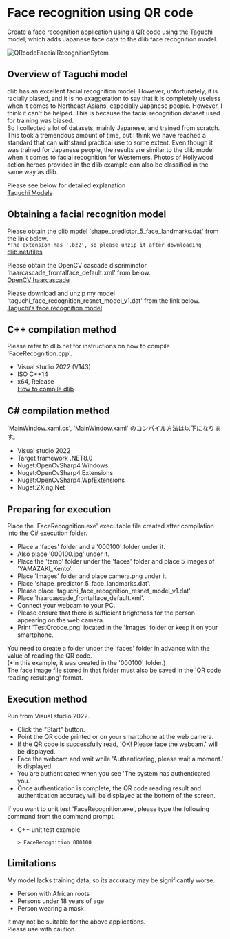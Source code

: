 # Face recognition using QR code
Create a face recognition application using a QR code using the Taguchi model, which adds Japanese face data to the dlib face recognition model.

![QRcodeFaceialRecognitionSytem](https://github.com/TaguchiModels/Face-recognition-using-QR-code/assets/167880914/341ef4ad-91ae-4f8f-a571-f04f01e535b5)

## Overview of Taguchi model  
dlib has an excellent facial recognition model. However, unfortunately, it is racially biased, and it is no exaggeration to say that it is completely useless when it comes to Northeast Asians, especially Japanese people. However, I think it can't be helped. This is because the facial recognition dataset used for training was biased.  
So I collected a lot of datasets, mainly Japanese, and trained from scratch. This took a tremendous amount of time, but I think we have reached a standard that can withstand practical use to some extent. Even though it was trained for Japanese people, the results are similar to the dlib model when it comes to facial recognition for Westerners. Photos of Hollywood action heroes provided in the dlib example can also be classified in the same way as dlib.  

Please see below for detailed explanation  
[Taguchi Models](https://github.com/TaguchiModels/dlibModels/blob/main/README_EN.md)

## Obtaining a facial recognition model  
Please obtain the dlib model 'shape_predictor_5_face_landmarks.dat' from the link below.  
  `*The extension has '.bz2', so please unzip it after downloading`  
[dlib.net/files](http://dlib.net/files/)

Please obtain the OpenCV cascade discriminator 'haarcascade_frontalface_default.xml' from below.  
[OpenCV haarcascade](https://github.com/kipr/opencv/blob/master/data/haarcascades/haarcascade_frontalface_default.xml)

Please download and unzip my model 'taguchi_face_recognition_resnet_model_v1.dat' from the link below.  
[Taguchi's face recognition model](https://drive.google.com/file/d/1uMAZbPHiKOl6sjDgAoORn8g5U4wHQisW/view?usp=sharing)

## C++ compilation method  
Please refer to dlib.net for instructions on how to compile 'FaceRecognition.cpp'.   
* Visual studio 2022  (V143)  
* ISO C++14  
* x64, Release  
[How to compile dlib](http://dlib.net/compile.html)

## C# compilation method  
'MainWindow.xaml.cs', 'MainWindow.xaml' のコンパイル方法は以下になります。  
* Visual studio 2022  
* Target framework .NET8.0  
* Nuget:OpenCvSharp4.Windows  
* Nuget:OpenCvSharp4.Extensions  
* Nuget:OpenCvSharp4.WpfExtensions  
* Nuget:ZXing.Net  

## Preparing for execution  
Place the 'FaceRecognition.exe' executable file created after compilation into the C# execution folder.  
 * Place a 'faces' folder and a '000100' folder under it.
 * Also place '000100.jpg' under it.
 * Place the 'temp' folder under the 'faces' folder and place 5 images of 'YAMAZAKI_Kento'.
 * Place 'Images' folder and place camera.png under it.
 * Place 'shape_predictor_5_face_landmarks.dat'.
 * Please place 'taguchi_face_recognition_resnet_model_v1.dat'.
 * Place 'haarcascade_frontalface_default.xml'.
 * Connect your webcam to your PC.
 * Please ensure that there is sufficient brightness for the person appearing on the web camera.
 * Print 'TestQrcode.png' located in the 'Images' folder or keep it on your smartphone.

You need to create a folder under the 'faces' folder in advance with the value of reading the QR code.  
(*In this example, it was created in the '000100' folder.)  
The face image file stored in that folder must also be saved in the 'QR code reading result.png' format.  

## Execution method  
Run from Visual studio 2022.  
 * Click the "Start" button.
 * Point the QR code printed or on your smartphone at the web camera.
 * If the QR code is successfully read, 'OK! Please face the webcam.' will be displayed.
 * Face the webcam and wait while 'Authenticating, please wait a moment.' is displayed.
 * You are authenticated when you see 'The system has authenticated you.'
 * Once authentication is complete, the QR code reading result and authentication accuracy will be displayed at the bottom of the screen.

If you want to unit test 'FaceRecognition.exe', please type the following command from the command prompt.    
  * C++ unit test example    
    ```
    > FaceRecognition 000100
    ```  
## Limitations
My model lacks training data, so its accuracy may be significantly worse.  
 * Person with African roots
 * Persons under 18 years of age
 * Person wearing a mask

It may not be suitable for the above applications.  
Please use with caution.  


